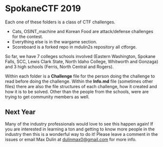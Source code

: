 # SpokaneCTF 2019

Each one of these folders is a class of CTF challenges. 

- Cats, OSINT_machine and Korean Food are attack/defense challenges for the contest. 
- Everything else is in the wargame section. 
- Scoreboard is a forked repo in mdulin2s repository all ctforge. 

So far, we have 7 colleges schools involved (Eastern Washington, Spokane Falls, SCC, Lewis Clark State, North Idaho College, Whitworth and Gonzaga) and 3 high schools (Ferris, North Central and Rogers).  

Within each folder is a **Challenge** file for the person doing the challenge to read before doing the challenge. Within the **Info.md** file (sometimes other files) there are also the file structures of each challenge, how it created and how it is to be solved. 
Other than the people from the schools, were are trying to get community members as well.  

## Next Year 
Many of the industry professionals would love to see this happen again! If you are interested in learning a ton and getting to know more people in the industry then this is a wonderful way to do it! Please leave a comment in the issues or email Max Dulin at dulinmax0@gmail.com for more info.  


